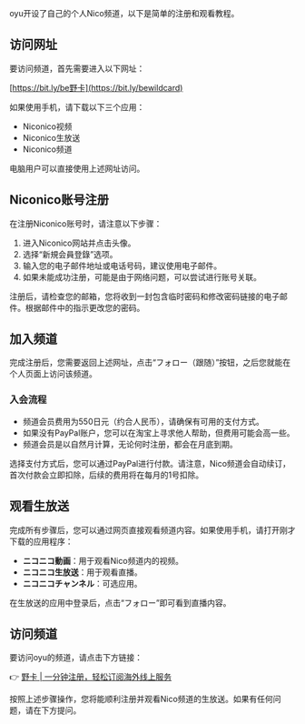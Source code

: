 oyu开设了自己的个人Nico频道，以下是简单的注册和观看教程。

## 访问网址

要访问频道，首先需要进入以下网址：

[https://bit.ly/be野卡](https://bit.ly/bewildcard)

如果使用手机，请下载以下三个应用：

- Niconico视频
- Niconico生放送
- Niconico频道

电脑用户可以直接使用上述网址访问。

## Niconico账号注册

在注册Niconico账号时，请注意以下步骤：

1. 进入Niconico网站并点击头像。
2. 选择“新規会員登錄”选项。
3. 输入您的电子邮件地址或电话号码，建议使用电子邮件。
4. 如果未能成功注册，可能是由于网络问题，可以尝试进行账号关联。

注册后，请检查您的邮箱，您将收到一封包含临时密码和修改密码链接的电子邮件。根据邮件中的指示更改您的密码。

## 加入频道

完成注册后，您需要返回上述网址，点击“フォロー（跟随）”按钮，之后您就能在个人页面上访问该频道。

### 入会流程

- 频道会员费用为550日元（约合人民币），请确保有可用的支付方式。
- 如果没有PayPal账户，您可以在淘宝上寻求他人帮助，但费用可能会高一些。
- 频道会员是以自然月计算，无论何时注册，都会在月底到期。

选择支付方式后，您可以通过PayPal进行付款。请注意，Nico频道会自动续订，首次付款会立即扣除，后续的费用将在每月的1号扣除。

## 观看生放送

完成所有步骤后，您可以通过网页直接观看频道内容。如果使用手机，请打开刚才下载的应用程序：

- **ニコニコ動画**：用于观看Nico频道内的视频。
- **ニコニコ生放送**：用于观看直播。
- **ニコニコチャンネル**：可选应用。

在生放送的应用中登录后，点击“フォロー”即可看到直播内容。

## 访问频道

要访问oyu的频道，请点击下方链接：

👉 [野卡 | 一分钟注册，轻松订阅海外线上服务](https://bit.ly/bewildcard)

按照上述步骤操作，您将能顺利注册并观看Nico频道的生放送。如果有任何问题，请在下方提问。